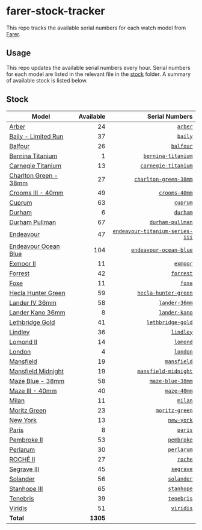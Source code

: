 # farer-stock-tracker

This repo tracks the available serial numbers for each watch model from [Farer](https://farer.com).

## Usage

This repo updates the available serial numbers every hour. Serial numbers for each model are listed in the relevant file in the [stock](./stock) folder. A summary of available stock is listed below.

## Stock

| Model | Available | Serial Numbers |
| ----- | --------: | -------------: |
| [Arber](https://usd.farer.com/products/arber) | 24 | [`arber`](./stock/arber) |
| [Baily - Limited Run](https://usd.farer.com/products/baily) | 37 | [`baily`](./stock/baily) |
| [Balfour](https://usd.farer.com/products/balfour) | 26 | [`balfour`](./stock/balfour) |
| [Bernina Titanium](https://usd.farer.com/products/bernina-titanium) | 1 | [`bernina-titanium`](./stock/bernina-titanium) |
| [Carnegie Titanium](https://usd.farer.com/products/carnegie-titanium) | 13 | [`carnegie-titanium`](./stock/carnegie-titanium) |
| [Charlton Green - 38mm](https://usd.farer.com/products/charlton-green-38mm) | 27 | [`charlton-green-38mm`](./stock/charlton-green-38mm) |
| [Crooms III - 40mm](https://usd.farer.com/products/crooms-40mm) | 49 | [`crooms-40mm`](./stock/crooms-40mm) |
| [Cuprum](https://usd.farer.com/products/cuprum) | 63 | [`cuprum`](./stock/cuprum) |
| [Durham](https://usd.farer.com/products/durham) | 6 | [`durham`](./stock/durham) |
| [Durham Pullman](https://usd.farer.com/products/durham-pullman) | 67 | [`durham-pullman`](./stock/durham-pullman) |
| [Endeavour](https://usd.farer.com/products/endeavour-titanium-series-iii) | 47 | [`endeavour-titanium-series-iii`](./stock/endeavour-titanium-series-iii) |
| [Endeavour Ocean Blue](https://usd.farer.com/products/endeavour-ocean-blue) | 104 | [`endeavour-ocean-blue`](./stock/endeavour-ocean-blue) |
| [Exmoor II](https://usd.farer.com/products/exmoor) | 11 | [`exmoor`](./stock/exmoor) |
| [Forrest](https://usd.farer.com/products/forrest) | 42 | [`forrest`](./stock/forrest) |
| [Foxe](https://usd.farer.com/products/foxe) | 11 | [`foxe`](./stock/foxe) |
| [Hecla Hunter Green](https://usd.farer.com/products/hecla-hunter-green) | 59 | [`hecla-hunter-green`](./stock/hecla-hunter-green) |
| [Lander IV 36mm](https://usd.farer.com/products/lander-36mm) | 58 | [`lander-36mm`](./stock/lander-36mm) |
| [Lander Kano 36mm](https://usd.farer.com/products/lander-kano) | 8 | [`lander-kano`](./stock/lander-kano) |
| [Lethbridge Gold](https://usd.farer.com/products/lethbridge-gold) | 41 | [`lethbridge-gold`](./stock/lethbridge-gold) |
| [Lindley](https://usd.farer.com/products/lindley) | 36 | [`lindley`](./stock/lindley) |
| [Lomond II](https://usd.farer.com/products/lomond) | 14 | [`lomond`](./stock/lomond) |
| [London](https://usd.farer.com/products/london) | 4 | [`london`](./stock/london) |
| [Mansfield](https://usd.farer.com/products/mansfield) | 19 | [`mansfield`](./stock/mansfield) |
| [Mansfield Midnight](https://usd.farer.com/products/mansfield-midnight) | 19 | [`mansfield-midnight`](./stock/mansfield-midnight) |
| [Maze Blue - 38mm](https://usd.farer.com/products/maze-blue-38mm) | 58 | [`maze-blue-38mm`](./stock/maze-blue-38mm) |
| [Maze III - 40mm](https://usd.farer.com/products/maze-40mm) | 40 | [`maze-40mm`](./stock/maze-40mm) |
| [Milan](https://usd.farer.com/products/milan) | 11 | [`milan`](./stock/milan) |
| [Moritz Green](https://usd.farer.com/products/moritz-green) | 23 | [`moritz-green`](./stock/moritz-green) |
| [New York](https://usd.farer.com/products/new-york) | 13 | [`new-york`](./stock/new-york) |
| [Paris](https://usd.farer.com/products/paris) | 8 | [`paris`](./stock/paris) |
| [Pembroke II](https://usd.farer.com/products/pembroke) | 53 | [`pembroke`](./stock/pembroke) |
| [Perlarum](https://usd.farer.com/products/perlarum) | 30 | [`perlarum`](./stock/perlarum) |
| [ROCHÉ II](https://usd.farer.com/products/roche) | 27 | [`roche`](./stock/roche) |
| [Segrave III](https://usd.farer.com/products/segrave) | 45 | [`segrave`](./stock/segrave) |
| [Solander](https://usd.farer.com/products/solander) | 56 | [`solander`](./stock/solander) |
| [Stanhope III](https://usd.farer.com/products/stanhope) | 65 | [`stanhope`](./stock/stanhope) |
| [Tenebris](https://usd.farer.com/products/tenebris) | 39 | [`tenebris`](./stock/tenebris) |
| [Viridis](https://usd.farer.com/products/viridis) | 51 | [`viridis`](./stock/viridis) |
| **Total** | **1305** | |
